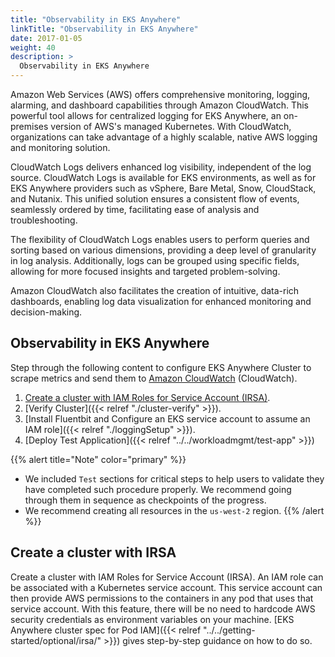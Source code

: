 ```yaml
---
title: "Observability in EKS Anywhere"
linkTitle: "Observability in EKS Anywhere"
date: 2017-01-05
weight: 40
description: >
  Observability in EKS Anywhere
---
```


Amazon Web Services (AWS) offers comprehensive monitoring, logging, alarming, and dashboard capabilities through Amazon CloudWatch. This powerful tool allows for centralized logging for EKS Anywhere, an on-premises version of AWS's managed Kubernetes. With CloudWatch, organizations can take advantage of a highly scalable, native AWS logging and monitoring solution.

CloudWatch Logs delivers enhanced log visibility, independent of the log source. CloudWatch Logs is available for EKS environments, as well as for EKS Anywhere providers such as vSphere, Bare Metal, Snow, CloudStack, and Nutanix. This unified solution ensures a consistent flow of events, seamlessly ordered by time, facilitating ease of analysis and troubleshooting.

The flexibility of CloudWatch Logs enables users to perform queries and sorting based on various dimensions, providing a deep level of granularity in log analysis. Additionally, logs can be grouped using specific fields, allowing for more focused insights and targeted problem-solving.

Amazon CloudWatch also facilitates the creation of intuitive, data-rich dashboards, enabling log data visualization for enhanced monitoring and decision-making.

## Observability in EKS Anywhere
Step through the following content to configure EKS Anywhere Cluster to scrape metrics and send them to [Amazon CloudWatch](https://aws.amazon.com/cloudwatch/) (CloudWatch).


1. [Create a cluster with IAM Roles for Service Account (IRSA)](#create-a-cluster-with-irsa).
1. [Verify Cluster]({{< relref "./cluster-verify" >}}).
1. [Install Fluentbit and Configure an EKS service account to assume an IAM role]({{< relref "./loggingSetup" >}}).
1. [Deploy Test Application]({{< relref "../../workloadmgmt/test-app" >}})

{{% alert title="Note" color="primary" %}}
- We included `Test` sections for critical steps to help users to validate they have completed such procedure properly. We recommend going through them in sequence as checkpoints of the progress.
- We recommend creating all resources in the `us-west-2` region.
{{% /alert %}}

## Create a cluster with IRSA
Create a cluster with IAM Roles for Service Account (IRSA). An IAM role can be associated with a Kubernetes service account. This service account can then provide AWS permissions to the containers in any pod that uses that service account. With this feature, there will be no need to hardcode AWS security credentials as environment variables on your machine. [EKS Anywhere cluster spec for Pod IAM]({{< relref "../../getting-started/optional/irsa/" >}}) gives step-by-step guidance on how to do so.